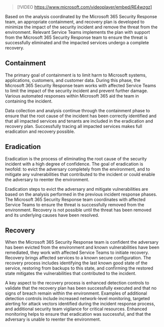 >[!VIDEO https://www.microsoft.com/videoplayer/embed/RE4wzgz]

Based on the analysis coordinated by the Microsoft 365 Security Response team, an appropriate containment, and recovery plan is developed to minimize the impact of the security incident and remove the threat from the environment. Relevant Service Teams implements the plan with support from the Microsoft 365 Security Response team to ensure the threat is successfully eliminated and the impacted services undergo a complete recovery.

## Containment ##

The primary goal of containment is to limit harm to Microsoft systems, applications, customers, and customer data. During this phase, the Microsoft 365 Security Response team works with affected Service Teams to limit the impact of the security incident and prevent further damage. Various automated responses within Microsoft 365 aid the team in containing the incident.

Data collection and analysis continue through the containment phase to ensure that the root cause of the incident has been correctly identified and that all impacted services and tenants are included in the eradication and recovery plan. Successfully tracing all impacted services makes full eradication and recovery possible.

## Eradication ##

Eradication is the process of eliminating the root cause of the security incident with a high degree of confidence. The goal of eradication is twofold: to evict the adversary completely from the environment, and to mitigate any vulnerabilities that contributed to the incident or could enable the adversary to reenter the environment.

Eradication steps to evict the adversary and mitigate vulnerabilities are based on the analysis performed in the previous incident response phases. The Microsoft 365 Security Response team coordinates with affected Service Teams to ensure the threat is successfully removed from the environment. Recovery is not possible until the threat has been removed and its underlying causes have been resolved.

## Recovery ##

When the Microsoft 365 Security Response team is confident the adversary has been evicted from the environment and known vulnerabilities have been remediated, they work with affected Service Teams to initiate recovery. Recovery brings affected services to a known secure configuration. The recovery process includes identifying the last known good state of the service, restoring from backups to this state, and confirming the restored state mitigates the vulnerabilities that contributed to the incident.

A key aspect to the recovery process is enhanced detection controls to validate that the recovery plan has been successfully executed and that no signs of breach remain within the environment. Examples of additional detection controls include increased network-level monitoring, targeted alerting for attack vectors identified during the incident response process, and additional security team vigilance for critical resources. Enhanced monitoring helps to ensure that eradication was successful, and that the adversary is unable to reenter the environment.
